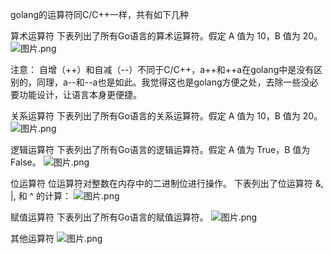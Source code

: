 golang的运算符同C/C++一样，共有如下几种

算术运算符
下表列出了所有Go语言的算术运算符。假定 A 值为 10，B 值为 20。
![图片.png](https://upload-images.jianshu.io/upload_images/13833591-90d931fa6f50a599.png?imageMogr2/auto-orient/strip%7CimageView2/2/w/1240)

注意：
自增（++）和自减（--）不同于C/C++，a++和++a在golang中是没有区别的，同理，a--和--a也是如此。我觉得这也是golang方便之处，去除一些没必要功能设计，让语言本身更便捷。

关系运算符
下表列出了所有Go语言的关系运算符。假定 A 值为 10，B 值为 20。
![图片.png](https://upload-images.jianshu.io/upload_images/13833591-f66c569ee7332968.png?imageMogr2/auto-orient/strip%7CimageView2/2/w/1240)

逻辑运算符
下表列出了所有Go语言的逻辑运算符。假定 A 值为 True，B 值为 False。
![图片.png](https://upload-images.jianshu.io/upload_images/13833591-4a84e040a3feb73e.png?imageMogr2/auto-orient/strip%7CimageView2/2/w/1240)

位运算符
位运算符对整数在内存中的二进制位进行操作。
下表列出了位运算符 &, |, 和 ^ 的计算：
![图片.png](https://upload-images.jianshu.io/upload_images/13833591-846374aa263bfdb4.png?imageMogr2/auto-orient/strip%7CimageView2/2/w/1240)

赋值运算符
下表列出了所有Go语言的赋值运算符。
![图片.png](https://upload-images.jianshu.io/upload_images/13833591-f5032e56659aed28.png?imageMogr2/auto-orient/strip%7CimageView2/2/w/1240)

其他运算符
![图片.png](https://upload-images.jianshu.io/upload_images/13833591-e8b7abed2d3e4c29.png?imageMogr2/auto-orient/strip%7CimageView2/2/w/1240)
